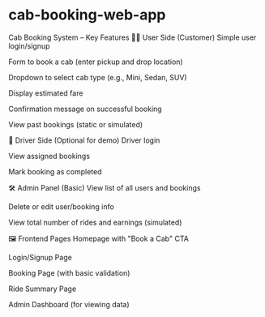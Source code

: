 # cab-booking-web-app
Cab Booking System – Key Features
🧑‍💻 User Side (Customer)
Simple user login/signup

Form to book a cab (enter pickup and drop location)

Dropdown to select cab type (e.g., Mini, Sedan, SUV)

Display estimated fare

Confirmation message on successful booking

View past bookings (static or simulated)

🚕 Driver Side (Optional for demo)
Driver login

View assigned bookings

Mark booking as completed

🛠️ Admin Panel (Basic)
View list of all users and bookings

Delete or edit user/booking info

View total number of rides and earnings (simulated)

🖼️ Frontend Pages
Homepage with "Book a Cab" CTA

Login/Signup Page

Booking Page (with basic validation)

Ride Summary Page

Admin Dashboard (for viewing data)

